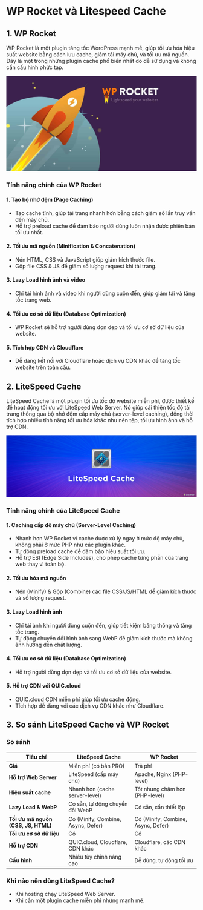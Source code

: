 # WP Rocket và Litespeed Cache

## 1. WP Rocket
WP Rocket là một plugin tăng tốc WordPress mạnh mẽ, giúp tối ưu hóa hiệu suất website bằng cách lưu cache, giảm tải máy chủ, và tối ưu mã nguồn. Đây là một trong những plugin cache phổ biến nhất do dễ sử dụng và không cần cấu hình phức tạp.

<div align="center">

![Hình ảnh](./images/wp-rocket.jpg)

</div>


### Tính năng chính của WP Rocket

#### 1. Tạo bộ nhớ đệm (Page Caching)
- Tạo cache tĩnh, giúp tải trang nhanh hơn bằng cách giảm số lần truy vấn đến máy chủ.
- Hỗ trợ preload cache để đảm bảo người dùng luôn nhận được phiên bản tối ưu nhất.

#### 2. Tối ưu mã nguồn (Minification & Concatenation)
- Nén HTML, CSS và JavaScript giúp giảm kích thước file.
- Gộp file CSS & JS để giảm số lượng request khi tải trang.

#### 3. Lazy Load hình ảnh và video
- Chỉ tải hình ảnh và video khi người dùng cuộn đến, giúp giảm tải và tăng tốc trang web.

#### 4. Tối ưu cơ sở dữ liệu (Database Optimization)
- WP Rocket sẽ hỗ trợ người dùng dọn dẹp và tối ưu cơ sở dữ liệu của website.

#### 5. Tích hợp CDN và Cloudflare
- Dễ dàng kết nối với Cloudflare hoặc dịch vụ CDN khác để tăng tốc website trên toàn cầu.

## 2. LiteSpeed Cache
LiteSpeed Cache là một plugin tối ưu tốc độ website miễn phí, được thiết kế để hoạt động tối ưu với LiteSpeed Web Server. Nó giúp cải thiện tốc độ tải trang thông qua bộ nhớ đệm cấp máy chủ (server-level caching), đồng thời tích hợp nhiều tính năng tối ưu hóa khác như nén tệp, tối ưu hình ảnh và hỗ trợ CDN.

<div align="center">

![Hình ảnh](./images/litespeed_cache.png)

</div>

### Tính năng chính của LiteSpeed Cache

#### 1. Caching cấp độ máy chủ (Server-Level Caching)
- Nhanh hơn WP Rocket vì cache được xử lý ngay ở mức độ máy chủ, không phải ở mức PHP như các plugin khác.
- Tự động preload cache để đảm bảo hiệu suất tối ưu.
- Hỗ trợ ESI (Edge Side Includes), cho phép cache từng phần của trang web thay vì toàn bộ.

#### 2. Tối ưu hóa mã nguồn
- Nén (Minify) & Gộp (Combine) các file CSS/JS/HTML để giảm kích thước và số lượng request.

#### 3. Lazy Load hình ảnh
- Chỉ tải ảnh khi người dùng cuộn đến, giúp tiết kiệm băng thông và tăng tốc trang.
- Tự động chuyển đổi hình ảnh sang WebP để giảm kích thước mà không ảnh hưởng đến chất lượng.

#### 4. Tối ưu cơ sở dữ liệu (Database Optimization)
- Hỗ trợ người dùng dọn dẹp và tối ưu cơ sở dữ liệu của website.

#### 5. Hỗ trợ CDN với QUIC.cloud
- QUIC.cloud CDN miễn phí giúp tối ưu cache động.
- Tích hợp dễ dàng với các dịch vụ CDN khác như Cloudflare.

## 3. So sánh LiteSpeed Cache và WP Rocket
### So sánh
| **Tiêu chí** | **LiteSpeed Cache** | **WP Rocket** |
|--------------|---------------------|---------------|
| **Giá**             | Miễn phí (có bản PRO)     | Trả phí                |
| **Hỗ trợ Web Server** | LiteSpeed (cấp máy chủ)  | Apache, Nginx (PHP-level) |
| **Hiệu suất cache**  | Nhanh hơn (cache server-level) | Tốt nhưng chậm hơn (PHP-level) |
| **Lazy Load & WebP** | Có sẵn, tự động chuyển đổi WebP | Có sẵn, cần thiết lập |
| **Tối ưu mã nguồn (CSS, JS, HTML)** | Có (Minify, Combine, Async, Defer) | Có (Minify, Combine, Async, Defer) |
| **Tối ưu cơ sở dữ liệu** | Có | Có |
| **Hỗ trợ CDN**       | QUIC.cloud, Cloudflare, CDN khác | Cloudflare, các CDN khác |
| **Cấu hình**         | Nhiều tùy chỉnh nâng cao | Dễ dùng, tự động tối ưu |

### Khi nào nên dùng LiteSpeed Cache?
- Khi hosting chạy LiteSpeed Web Server.
- Khi cần một plugin cache miễn phí nhưng mạnh mẽ.